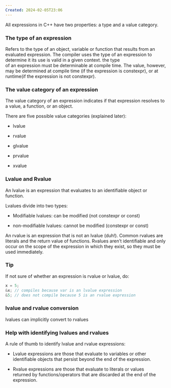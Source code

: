 ```yaml
---
Created: 2024-02-05T23:06
---
```

All expressions in C++ have two properties: a type and a value category.

### The type of an expression

Refers to the type of an object, variable or function that results from an evaluated expression. The compiler uses the type of an expression to determine it its use is valid in a given context. the type  
of an expression must be determinable at compile time. The value, however, may be determined at compile time (if the expression is constexpr), or at runtime(if the expression is not constexpr).  

### The value category of an expression

The value category of an expression indicates if that expression resolves to a value, a function, or an object.

There are five possible value categories (explained later):

- lvalue  
- rvalue  

- glvalue

- prvalue

- xvalue

### Lvalue and Rvalue

An lvalue is an expression that evaluates to an identifiable object or function.

Lvalues divide into two types:

- Modifiable lvalues: can be modified (not constexpr or const)

- non-modifiable lvalues: cannot be modified (constexpr or const)

An rvalue is an expression that is not an lvalue (duh!). Common rvalues are literals and the return value of functions. Rvalues aren’t identifiable and only occur on the scope of the expression in which they exist, so they must be used immediately.

### Tip

If not sure of whether an expression is rvalue or lvalue, do:

```C++
x = 5;
&x; // compiles because var is an lvalue expression
&5; // does not compile because 5 is an rvalue expression
```

### lvalue and rvalue conversion

lvalues can implicitly convert to rvalues

### Help with identifying lvalues and rvalues

A rule of thumb to identify lvalue and rvalue expressions:

- Lvalue expressions are those that evaluate to variables or other  
    identifiable objects that persist beyond the end of the expression.  
    
- Rvalue expressions are those that evaluate to literals or values  
    returned by functions/operators that are discarded at the end of the  
    expression.